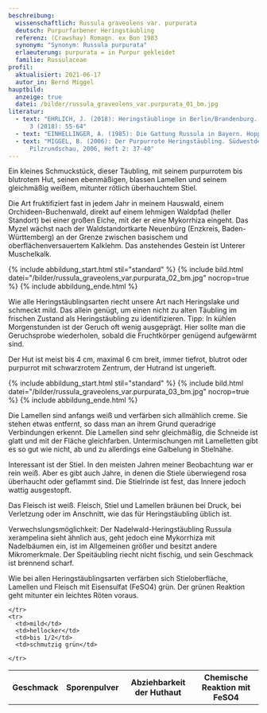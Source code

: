 ```yaml
---
beschreibung:
  wissenschaftlich: Russula graveolens var. purpurata
  deutsch: Purpurfarbener Heringstäubling
  referenz: (Crawshay) Romagn. ex Bon 1983
  synonym: "Synonym: Russula purpurata"
  erlaeuterung: purpurata = in Purpur gekleidet
  familie: Russulaceae
profil:
  aktualisiert: 2021-06-17
  autor_in: Bernd Miggel
hauptbild:
  anzeige: true
  datei: /bilder/russula_graveolens_var.purpurata_01_bm.jpg
literatur:
  - text: "EHRLICH, J. (2018): Heringstäublinge in Berlin/Brandenburg. Der Tintling
      3 (2018): 55-64"
  - text: "EINHELLINGER, A. (1985): Die Gattung Russula in Bayern. Hoppea 43: 1-348"
  - text: "MIGGEL, B. (2006): Der Purpurrote Heringstäubling. Südwestdeutsche
      Pilzrundschau, 2006, Heft 2: 37-40"
---
```

Ein kleines Schmuckstück, dieser Täubling, mit seinem purpurrotem bis blutrotem Hut, seinen ebenmäßigen, blassen Lamellen und seinem gleichmäßig weißem, mitunter rötlich überhauchtem Stiel.

Die Art fruktifiziert fast in jedem Jahr in meinem Hauswald, einem Orchideen-Buchenwald, direkt auf einem lehmigen Waldpfad (heller Standort) bei einer großen Eiche, mit der er eine Mykorrhiza eingeht. Das Myzel wächst nach der Waldstandortkarte Neuenbürg (Enzkreis, Baden-Württemberg) an der Grenze zwischen basischem und oberflächenversauertem Kalklehm. Das anstehendes Gestein ist Unterer Muschelkalk.

{% include abbildung_start.html stil="standard" %}
{% include bild.html datei="/bilder/russula_graveolens_var.purpurata_02_bm.jpg" nocrop=true %}
{% include abbildung_ende.html %}

Wie alle Heringstäublingsarten riecht unsere Art nach Heringslake und schmeckt mild. Das allein genügt, um einen nicht zu alten Täubling im frischen Zustand als Heringstäubling zu identifizieren. Tipp: In kühlen Morgenstunden ist der Geruch oft wenig ausgeprägt. Hier sollte man die Geruchsprobe wiederholen, sobald die Fruchtkörper genügend aufgewärmt sind.

Der Hut ist meist bis 4 cm, maximal 6 cm breit, immer tiefrot, blutrot oder purpurrot mit schwarzrotem Zentrum, der Hutrand ist ungerieft.

{% include abbildung_start.html stil="standard" %}
{% include bild.html datei="/bilder/russula_graveolens_var.purpurata_03_bm.jpg" nocrop=true %}
{% include abbildung_ende.html %}

Die Lamellen sind anfangs weiß und verfärben sich allmählich creme. Sie stehen etwas entfernt, so dass man an ihrem Grund queradrige Verbindungen erkennt. Die Lamellen sind sehr gleichmäßig, die Schneide ist glatt und mit der Fläche gleichfarben. Untermischungen mit Lamelletten gibt es so gut wie nicht, ab und zu allerdings eine Galbelung in Stielnähe.

Interessant ist der Stiel. In den meisten Jahren meiner Beobachtung war er rein weiß. Aber es gibt auch Jahre, in denen die Stiele überwiegend rosa überhaucht oder geflammt sind. Die Stielrinde ist fest, das Innere jedoch wattig ausgestopft.

Das Fleisch ist weiß. Fleisch, Stiel und Lamellen bräunen bei Druck, bei Verletzung oder im Anschnitt, wie das für Heringstäubling üblich ist.

Verwechslungsmöglichkeit: Der Nadelwald-Heringstäubling Russula xerampelina sieht ähnlich aus, geht jedoch eine Mykorrhiza mit Nadelbäumen ein, ist im Allgemeinen größer und besitzt andere Mikromerkmale. Der Speitäubling riecht nicht fischig, und sein Geschmack ist brennend scharf.

Wie bei allen Heringstäublingsarten verfärben sich Stieloberfläche, Lamellen und Fleisch mit Eisensulfat (FeSO4) grün. Der grünen Reaktion geht mitunter ein leichtes Röten voraus.

<div class="table-responsive">
  <table class="table taeubling">
    <tr>
      <th rowspan="2">Geschmack</th>
      <th rowspan="2">Sporenpulver</th>
      <th rowspan="2">Abziehbarkeit der Huthaut</th>
      <th colspan="3" class="text-center">Chemische Reaktion mit FeSO4</th>
    </tr>
    <tr>
      
      
    </tr>
    <tr>
      <td>mild</td>
      <td>hellocker</td>
      <td>bis 1/2</td>
      <td>schmutzig grün</td>
       
    </tr>
  </table>
</div>



